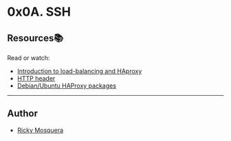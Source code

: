 # 0x0A. SSH

## Resources:books:
Read or watch:
* [Introduction to load-balancing and HAproxy](https://www.digitalocean.com/community/tutorials/an-introduction-to-haproxy-and-load-balancing-concepts)
* [HTTP header](https://www.techopedia.com/definition/27178/http-header)
* [Debian/Ubuntu HAProxy packages](https://haproxy.debian.net/)

---

## Author
* [Ricky Mosquera](https://twitter.com/MosqueraR98)
